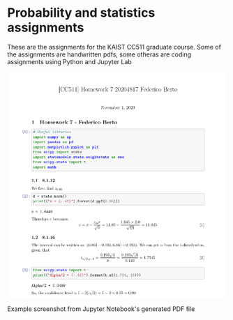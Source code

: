 # Probability and statistics assignments

These are the assignments for the KAIST CC511 graduate course.
Some of the assignments are handwritten pdfs, some otheras are coding assignments using Python and Jupyter Lab

<img align="center" src="https://github.com/Juju-botu/probability-statistics-assignments/blob/main/imgs/screenshot.png">

Example screenshot from Jupyter Notebook's generated PDF file
